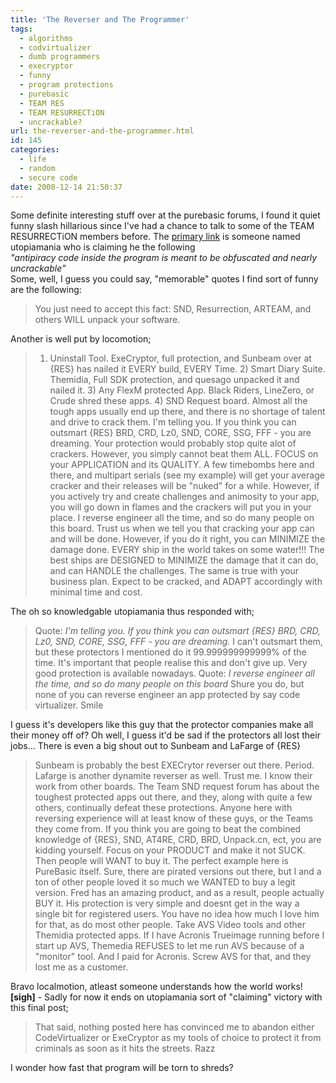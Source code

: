```yaml
---
title: 'The Reverser and The Programmer'
tags:
  - algorithms
  - codvirtualizer
  - dumb programmers
  - execryptor
  - funny
  - program protections
  - purebasic
  - TEAM RES
  - TEAM RESURRECTiON
  - uncrackable?
url: the-reverser-and-the-programmer.html
id: 145
categories:
  - life
  - random
  - secure code
date: 2008-12-14 21:50:37
---
```


Some definite interesting stuff over at the purebasic forums, I found it quiet funny slash hillarious since I've had a chance to talk to some of the TEAM RESURRECTiON members before. The [primary link](http://www.purebasic.fr/english/viewtopic.php?t=35190&postdays=0&postorder=asc&start=0) is someone named utopiamania who is claiming he the following  
_"antipiracy code inside the program is meant to be obfuscated and nearly uncrackable"_  
Some, well, I guess you could say, "memorable" quotes I find sort of funny are the following:

> You just need to accept this fact: SND, Resurrection, ARTEAM, and others WILL unpack your software.

Another is well put by locomotion;

> 1) Uninstall Tool. ExeCryptor, full protection, and Sunbeam over at {RES} has nailed it EVERY build, EVERY Time. 2) Smart Diary Suite. Themidia, Full SDK protection, and quesago unpacked it and nailed it. 3) Any FlexM protected App. Black Riders, LineZero, or Crude shred these apps. 4) SND Request board. Almost all the tough apps usually end up there, and there is no shortage of talent and drive to crack them. I'm telling you. If you think you can outsmart {RES} BRD, CRD, Lz0, SND, CORE, SSG, FFF - you are dreaming. Your protection would probably stop quite alot of crackers. However, you simply cannot beat them ALL. FOCUS on your APPLICATION and its QUALITY. A few timebombs here and there, and multipart serials (see my example) will get your average cracker and their releases will be "nuked" for a while. However, if you actively try and create challenges and animosity to your app, you will go down in flames and the crackers will put you in your place. I reverse engineer all the time, and so do many people on this board. Trust us when we tell you that cracking your app can and will be done. However, if you do it right, you can MINIMIZE the damage done. EVERY ship in the world takes on some water!!! The best ships are DESIGNED to MINIMIZE the damage that it can do, and can HANDLE the challenges. The same is true with your business plan. Expect to be cracked, and ADAPT accordingly with minimal time and cost.

The oh so knowledgable utopiamania thus responded with;

> Quote: _I'm telling you. If you think you can outsmart {RES} BRD, CRD, Lz0, SND, CORE, SSG, FFF - you are dreaming._ I can't outsmart them, but these protectors I mentioned do it 99.999999999999% of the time. It's important that people realise this and don't give up. Very good protection is available nowadays. Quote: _I reverse engineer all the time, and so do many people on this board_ Shure you do, but none of you can reverse engineer an app protected by say code virtualizer. Smile

I guess it's developers like this guy that the protector companies make all their money off of? Oh well, I guess it'd be sad if the protectors all lost their jobs... There is even a big shout out to Sunbeam and LaFarge of {RES}

> Sunbeam is probably the best EXECrytor reverser out there. Period. Lafarge is another dynamite reverser as well. Trust me. I know their work from other boards. The Team SND request forum has about the toughest protected apps out there, and they, along with quite a few others, continually defeat these protections. Anyone here with reversing experience will at least know of these guys, or the Teams they come from. If you think you are going to beat the combined knowledge of {RES}, SND, AT4RE, CRD, BRD, Unpack.cn, ect, you are kidding yourself. Focus on your PRODUCT and make it not SUCK. Then people will WANT to buy it. The perfect example here is PureBasic itself. Sure, there are pirated versions out there, but I and a ton of other people loved it so much we WANTED to buy a legit version. Fred has an amazing product, and as a result, people actually BUY it. His protection is very simple and doesnt get in the way a single bit for registered users. You have no idea how much I love him for that, as do most other people. Take AVS Video tools and other Themidia protected apps. If I have Acronis Trueimage running before I start up AVS, Themedia REFUSES to let me run AVS because of a "monitor" tool. And I paid for Acronis. Screw AVS for that, and they lost me as a customer.

Bravo localmotion, atleast someone understands how the world works! **\[sigh\]** \- Sadly for now it ends on utopiamania sort of "claiming" victory with this final post;

> That said, nothing posted here has convinced me to abandon either CodeVirtualizer or ExeCryptor as my tools of choice to protect it from criminals as soon as it hits the streets. Razz

I wonder how fast that program will be torn to shreds?